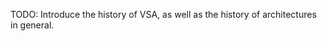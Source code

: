 TODO: Introduce the history of VSA, as well as the history of architectures in general.

<!-- 2018 is in the home page. But, there is stuff as early as 2015 called 'SOLID Architecture' which is basically his VSA stuff -->